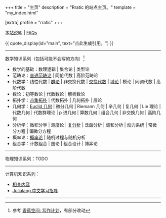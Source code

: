 +++
title = "主页"
description = "Rratic 的站点主页。"
template = "my_index.html"

[extra]
profile = "rratic"
+++

[本站说明](about-blog-2025/) | [FAQs](faqs/)

{{ quote_display(id="main", text="点此生成引用。") }}

---

数学知识系列（包括可能不会写的方向）[^math-classify]
- 数学的基础：数理逻辑 | 集合论 | 类型论
- 范畴论：[普通范畴论](/tags/范畴论/) | 同伦代数 | 高阶范畴论
- 代数学：线性代数 | [群论](/tags/群论/) | 非交换代数 | [交换代数](/tags/交换代数/) | [域论](/tags/域论/) | 模论 | 同调代数 | 高阶代数
- 数论：初等数论 | 代数数论 | 解析数论
- 拓扑学：[点集拓扑](/tags/拓扑/) | 代数拓扑 | 几何拓扑 | 层论
- 几何学：[Euclid 几何](/tags/Euclid%20几何/) | 微分几何 | Riemann 几何 | 辛几何 | 复几何 | Lie 理论 | 代数几何 | 代数群理论 | p 进几何 | 算数几何 | 组合几何 | 非交换几何 | 高阶几何
- 分析学：微积分学 | 测度论 | [复分析](/tags/复分析/) | 泛函分析 | 调和分析 | 动力系统 | 常微分方程 | 偏微分方程
- 概率论：[概率论](/tags/概率论/) | 随机过程与随机分析
- 组合学：计数组合 | 图论 | 组合设计 | 博弈论

---

物理知识系列：TODO

---

计算机知识系列：
- [相关内容](/tags/ji-suan-ji/)
- [Julialang 中文学习指导](https://learn.juliacn.com/)

---

[^math-classify]: 参考 [香蕉空间: 写作计划](https://www.bananaspace.org/wiki/%E9%A6%99%E8%95%89%E7%A9%BA%E9%97%B4:%E5%86%99%E4%BD%9C%E8%AE%A1%E5%88%92)，有部分改动
